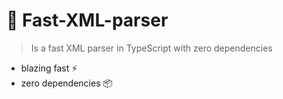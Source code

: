 # 🚀 Fast-XML-parser

> Is a fast XML parser in TypeScript with zero dependencies

- blazing fast ⚡
- zero dependencies 📦
